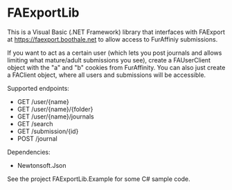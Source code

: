 # FAExportLib

This is a Visual Basic (.NET Framework) library that interfaces with FAExport at https://faexport.boothale.net to allow access to FurAffiniy submissions.

If you want to act as a certain user (which lets you post journals and allows limiting what mature/adult submissions you see), create a FAUserClient object with the "a" and "b" cookies from FurAffinity. You can also just create a FAClient object, where all users and submissions will be accessible.

Supported endpoints:

* GET /user/{name}
* GET /user/{name}/{folder}
* GET /user/{name}/journals
* GET /search
* GET /submission/{id}
* POST /journal

Dependencies:
* Newtonsoft.Json

See the project FAExportLib.Example for some C# sample code.
